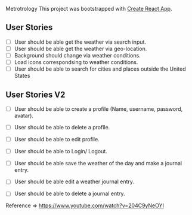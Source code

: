 Metrotrology
This project was bootstrapped with [Create React App](https://github.com/facebook/create-react-app). 

## User Stories
- [ ] User should be able get the weather via search input.
- [ ] User should be able get the weather via geo-location.
- [ ] Background should change via weather conditions.
- [ ] Load icons correspondsing to weather conditions. 
- [ ] User should be able to search for cities and places outside the United States

## User Stories V2
- [ ] User should be able to create a profile (Name, username, password, avatar).
- [ ] User should be able to delete a profile.
- [ ] User should be able to edit profile.
- [ ] User should be able to Login/ Logout. 
- [ ] User should be able save the weather of the day and make a journal entry.
- [ ] User should be able edit a weather journal entry.
- [ ] User should be able to delete a journal entry.


Reference => https://www.youtube.com/watch?v=204C9yNeOYI